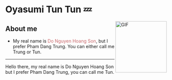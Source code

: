 # Oyasumi Tun Tun 💤

<img align="right" alt="GIF" height="160px" src="https://media.giphy.com/media/du3J3cXyzhj75IOgvA/giphy.gif" />

## About me

- My real name is <span style="color:#ca696c;">Do Nguyen Hoang Son</span>, but I prefer Pham Dang Trung. You can either call me Trung or Tun.

--- 

Hello there, my real name is Do Nguyen Hoang Son but I prefer Pham Dang Trung, you can call me Tun.

